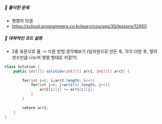 ##### **📘 풀이한 문제**

- 행렬의 덧셈
- https://school.programmers.co.kr/learn/courses/30/lessons/12950
  
##### **📜 대략적인 코드 설명**
- 2중 포문으로 품 -> 다른 방법 생각해보기 (일차원으로 만든 후, 각각 더한 후, 열의 갯수만큼 나누어 행렬 형태로 저장?!)

```java
class Solution {
    public int[][] solution(int[][] arr1, int[][] arr2) {
        
        for(int i=0; i<arr2.length; i++){
            for(int j=0; j<arr2[0].length; j++){
                arr2[i][j] += arr1[i][j];
            }
        }
        
        return arr2;
    }
}
```
